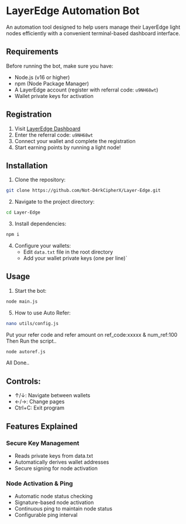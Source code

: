 # LayerEdge Automation Bot

An automation tool designed to help users manage their LayerEdge light nodes efficiently with a convenient terminal-based dashboard interface.



## Requirements

Before running the bot, make sure you have:

- Node.js (v16 or higher)
- npm (Node Package Manager)
- A LayerEdge account (register with referral code: `u9NH68wt`)
- Wallet private keys for activation

## Registration

1. Visit [LayerEdge Dashboard](https://dashboard.layeredge.io)
2. Enter the referral code: `u9NH68wt`
3. Connect your wallet and complete the registration
4. Start earning points by running a light node!

## Installation

1. Clone the repository:

```bash
git clone https://github.com/Not-D4rkCipherX/Layer-Edge.git
```

2. Navigate to the project directory:

```bash
cd Layer-Edge
```

3. Install dependencies:

```bash
npm i
```

4. Configure your wallets:
   - Edit `data.txt` file in the root directory
   - Add your wallet private keys (one per line)`
     
## Usage

1. Start the bot:

```bash
node main.js
```
5. How to use Auto Refer:

```bash
nano utils/config.js
```
Put your refer code and refer amount on ref_code:xxxxx & num_ref:100
Then Run the script..
```bash
node autoref.js
```
All Done..
## Controls:
   - ↑/↓: Navigate between wallets
   - ←/→: Change pages
   - Ctrl+C: Exit program

## Features Explained

### Secure Key Management

- Reads private keys from data.txt
- Automatically derives wallet addresses
- Secure signing for node activation

### Node Activation & Ping

- Automatic node status checking
- Signature-based node activation
- Continuous ping to maintain node status
- Configurable ping interval
